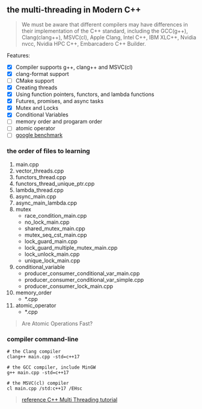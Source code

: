 ## the multi-threading in Modern C++

> We must be aware that different compilers may have differences in their implementation of the C++ standard, including the GCC(g++), Clang(clang++), MSVC(cl), Apple Clang, Intel C++, IBM XLC++, Nvidia nvcc, Nvidia HPC C++, Embarcadero C++ Builder.

Features:

- [x] Compiler supports g++, clang++ and MSVC(cl)
- [x] clang-format support
- [ ] CMake support
- [x] Creating threads
- [x] Using function pointers, functors, and lambda functions
- [x] Futures, promises, and async tasks
- [x] Mutex and Locks
- [x] Conditional Variables
- [ ] memory order and progaram order
- [ ] atomic operator
- [ ] [google benchmark](https://github.com/google/benchmark)

### the order of files to learning

1. main.cpp
2. vector_threads.cpp
3. functors_thread.cpp
4. functors_thread_unique_ptr.cpp
5. lambda_thread.cpp
6. async_main.cpp
7. async_main_lambda.cpp
8. mutex
    - race_condition_main.cpp
    - no_lock_main.cpp
    - shared_mutex_main.cpp
    - mutex_seq_cst_main.cpp
    - lock_guard_main.cpp
    - lock_guard_multiple_mutex_main.cpp
    - lock_unlock_main.cpp
    - unique_lock_main.cpp
9. conditional_variable
    - producer_consumer_conditional_var_main.cpp
    - producer_consumer_conditional_var_simple.cpp
    - producer_consumer_lock_main.cpp
10. memory_order
    - *.cpp
11. atomic_operator
    - *.cpp

> Are Atomic Operations Fast?

### compiler command-line
```shell
# the Clang compiler
clang++ main.cpp -std=c++17

# the GCC compiler, include MinGW
g++ main.cpp -std=c++17

# the MSVC(cl) compiler
cl main.cpp /std:c++17 /EHsc
```

> [reference C++ Multi Threading tutorial](https://www.bilibili.com/video/BV1zF411b7Bv/)